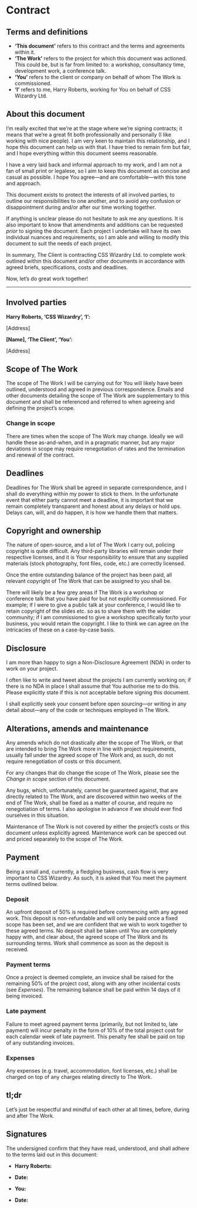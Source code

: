 # Contract

## Terms and definitions

* **‘This document’** refers to this contract and the terms and agreements within
  it.
* **‘The Work’** refers to the project for which this document was actioned.
  This could be, but is far from limited to: a workshop, consultancy time,
  development work, a conference talk.
* **‘You’** refers to the client or company on behalf of whom The Work is
  commissioned.
* **‘I’** refers to me, Harry Roberts, working for You on behalf of CSS Wizardry
  Ltd.

## About this document

I’m really excited that we’re at the stage where we’re signing contracts; it
means that we’re a great fit both professionally and personally (I like working
with nice people). I am very keen to maintain this relationship, and I hope this
document can help us with that. I have tried to remain firm but fair, and I hope
everything within this document seems reasonable.

I have a very laid back and informal approach to my work, and I am not a fan of
small print or legalese, so I aim to keep this document as concise and casual as
possible. I hope You agree—and are comfortable—with this tone and approach.

This document exists to protect the interests of all involved parties, to
outline our responsibilities to one another, and to avoid any confusion or
disappointment during and/or after our time working together.

If anything is unclear please do not hesitate to ask me any questions. It is
also important to know that amendments and additions can be requested _prior_ to
signing the document. Each project I undertake will have its own individual
nuances and requirements, so I am able and willing to modify this document to
suit the needs of each project.

In summary, The Client is contracting CSS Wizardry Ltd. to complete
work outlined within this document and/or other documents in accordance with
agreed briefs, specifications, costs and deadlines.

Now, let’s do great work together!

---

## Involved parties

**Harry Roberts, ‘CSS Wizardry’, ‘I’:**

[Address]

**[Name], ‘The Client’, ‘You’:**

[Address]

## Scope of The Work

The scope of The Work I will be carrying out for You will likely have been
outlined, understood and agreed in previous correspondence. Emails and other
documents detailing the scope of The Work are supplementary to this document and
shall be referenced and referred to when agreeing and defining the project’s
scope.

### Change in scope

There are times when the scope of The Work may change. Ideally we will handle
these as-and-when, and in a pragmatic manner, but any major deviations in scope
may require renegotiation of rates and the termination and renewal of the
contract.

## Deadlines

Deadlines for The Work shall be agreed in separate correspondence, and I shall
do everything within my power to stick to them. In the unfortunate event that
either party cannot meet a deadline, it is important that we remain completely
transparent and honest about any delays or hold ups. Delays can, will, and do
happen, it is how we handle them that matters.

## Copyright and ownership

The nature of open-source, and a lot of The Work I carry out, policing copyright
is quite difficult. Any third-party libraries will remain under their respective
licenses, and it is Your responsibility to ensure that any supplied materials
(stock photography, font files, code, etc.) are correctly licensed.

Once the entire outstanding balance of the project has been paid, all relevant
copyright of The Work that can be assigned to you shall be.

There will likely be a few grey areas if The Work is a workshop or conference
talk that you have paid for but not explicitly commissioned. For example; if I
were to give a public talk at your conference, I would like to retain copyright
of the slides etc. so as to share them with the wider community; if I am
commissioned to give a workshop specifically for/to your business, you would
retain the copyright. I like to think we can agree on the intricacies of these
on a case-by-case basis.

## Disclosure

I am more than happy to sign a Non-Disclosure Agreement (NDA) in order to work
on your project.

I often like to write and tweet about the projects I am currently working on; if
there is no NDA in place I shall assume that You authorise me to do this. Please
explicitly state if this is not acceptable before signing this document.

I shall explicitly seek your consent before open sourcing—or writing in any
detail about—any of the code or techniques employed in The Work.

## Alterations, amends and maintenance

Any amends which do not drastically alter the scope of The Work, or that are
intended to bring The Work more in line with project requirements, usually fall
under the agreed scope of The Work and, as such, do not require renegotiation of
costs or this document.

For any changes that do change the scope of The Work, please see the _Change
in scope_ section of this document.

Any bugs, which, unfortunately, cannot be guaranteed against, that are directly
related to The Work, and are discovered within two weeks of the end of The Work,
shall be fixed as a matter of course, and require no renegotiation of terms. I
also apologise in advance if we should ever find ourselves in this situation.

Maintenance of The Work is not covered by either the project’s costs or this
document unless explicitly agreed. Maintenance work can be specced out and
priced separately to the scope of The Work.

## Payment

Being a small and, currently, a fledgling business, cash flow is very important
to CSS Wizardry. As such, it is asked that You meet the payment terms outlined
below.

### Deposit

An upfront deposit of 50% is required before commencing with any agreed work.
This deposit is non-refundable and will only be paid once a fixed scope has been
set, and we are confident that we wish to work together to these agreed terms.
No deposit shall be taken until You are completely happy with, and clear about,
the agreed scope of The Work and its surrounding terms. Work shall commence as
soon as the deposit is received.

### Payment terms

Once a project is deemed complete, an invoice shall be raised for the remaining
50% of the project cost, along with any other incidental costs (see _Expenses_).
The remaining balance shall be paid within 14 days of it being invoiced.

### Late payment

Failure to meet agreed payment terms (primarily, but not limited to, late
payment) will incur penalty in the form of 10% of the total project cost for
each calendar week of late payment. This penalty fee shall be paid on top of
any outstanding invoices.

### Expenses

Any expenses (e.g. travel, accommodation, font licenses, etc.) shall be charged
on top of any charges relating directly to The Work.

## tl;dr

Let’s just be respectful and mindful of each other at all times, before, during
and after The Work.

## Signatures

The undersigned confirm that they have read, understood, and shall adhere to the
terms laid out in this document:

* **Harry Roberts:**
* **Date:**

* **You:**
* **Date:**
